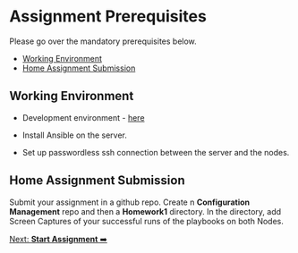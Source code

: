 # Assignment Prerequisites
Please go over the mandatory prerequisites below.

* [Working Environment](#working-environment)
* [Home Assignment Submission](#home-assignment-submission)

## Working Environment

- Development environment - [here](../../materials/terraform/README.md)

- Install Ansible on the server.

- Set up passwordless ssh connection between the server and the nodes.

## Home Assignment Submission

Submit your assignment in a github repo. Create n **Configuration Management** repo and then a **Homework1** directory.
In the directory, add Screen Captures of your successful runs of the playbooks on both Nodes.


[Next: **Start Assignment** ➡️](1-assignment.md)